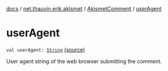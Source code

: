 [docs](../../index.md) / [net.thauvin.erik.akismet](../index.md) / [AkismetComment](index.md) / [userAgent](./user-agent.md)

# userAgent

`val userAgent: `[`String`](https://kotlinlang.org/api/latest/jvm/stdlib/kotlin/-string/index.html) [(source)](https://github.com/ethauvin/akismet-kotlin/tree/master/src/main/kotlin/net/thauvin/erik/akismet/AkismetComment.kt#L59)

User agent string of the web browser submitting the comment.

